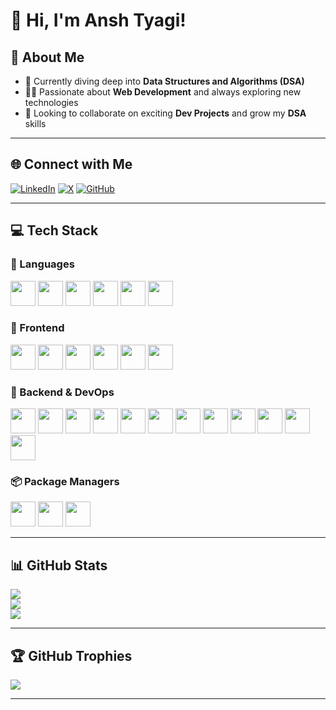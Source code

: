 # 👋 Hi, I'm Ansh Tyagi!

## 💫 About Me
- 🔭 Currently diving deep into **Data Structures and Algorithms (DSA)**
- 👨‍💻 Passionate about **Web Development** and always exploring new technologies
- 🤝 Looking to collaborate on exciting **Dev Projects** and grow my **DSA** skills

---

## 🌐 Connect with Me  
[![LinkedIn](https://img.icons8.com/color/48/linkedin.png)](https://linkedin.com/in/ansh-tyagi7845)
[![X](https://img.icons8.com/ios-filled/48/twitterx--v1.png)](https://x.com/Ansh7845)
[![GitHub](https://img.icons8.com/ios-glyphs/48/github.png)](https://github.com/Ansh-699)

---

## 💻 Tech Stack

### 🧠 Languages  
<img src="https://img.icons8.com/color/48/c-programming.png" width="40"/>  
<img src="https://img.icons8.com/color/48/c-plus-plus-logo.png" width="40"/>  
<img src="https://img.icons8.com/color/48/javascript.png" width="40"/>  
<img src="https://img.icons8.com/color/48/typescript.png" width="40"/>  
<img src="https://img.icons8.com/color/48/python--v1.png" width="40"/>  
<img src="https://img.icons8.com/color/48/powershell.png" width="40"/>

### 🎨 Frontend  
<img src="https://img.icons8.com/color/48/html-5--v1.png" width="40"/>  
<img src="https://img.icons8.com/color/48/css3.png" width="40"/>  
<img src="https://img.icons8.com/color/48/react-native.png" width="40"/>  
<img src="https://seeklogo.com/images/N/next-js-logo-8FCFF51DD2-seeklogo.com.png" width="40"/>  
<img src="https://avatars.githubusercontent.com/u/67109815?s=280&v=4" width="40"/> <!-- Tailwind CSS -->  
<img src="https://vitejs.dev/logo.svg" width="40"/>

### 🧩 Backend & DevOps  
<img src="https://img.icons8.com/color/48/nodejs.png" width="40"/>  
<img src="https://img.icons8.com/ios/48/express-js.png" width="40"/>  
<img src="https://cdn.icon-icons.com/icons2/2699/PNG/512/docker_logo_icon_168247.png" width="40"/>  
<img src="https://img.icons8.com/color/48/amazon-web-services.png" width="40"/>  
<img src="https://img.icons8.com/color/48/firebase.png" width="40"/>  
<img src="https://img.icons8.com/color/48/heroku.png" width="40"/>  
<img src="https://img.icons8.com/ios-filled/50/cloudflare.png" width="40"/>  
<img src="https://assets.vercel.com/image/upload/v1669990921/front/favicon/vercel/favicon.ico" width="40"/>  
<img src="https://img.icons8.com/ios-filled/50/netlify.png" width="40"/>  
<img src="https://img.icons8.com/color/48/postgreesql.png" width="40"/>  
<img src="https://img.icons8.com/color/48/redis.png" width="40"/>  
<img src="https://img.icons8.com/ios/50/web3.png" width="40"/>  

### 📦 Package Managers  
<img src="https://img.icons8.com/color/48/npm.png" width="40"/>  
<img src="https://img.icons8.com/color/48/yarn.png" width="40"/>  
<img src="https://bun.sh/logo.svg" width="40"/>

---

## 📊 GitHub Stats  
![](https://github-readme-stats.vercel.app/api?username=Ansh-699&theme=dark&hide_border=true&include_all_commits=true&count_private=true)  
![](https://github-readme-streak-stats.herokuapp.com/?user=Ansh-699&theme=dark&hide_border=true)  
![](https://github-readme-stats.vercel.app/api/top-langs/?username=Ansh-699&theme=dark&hide_border=true&layout=compact)

---

## 🏆 GitHub Trophies  
![](https://github-profile-trophy.vercel.app/?username=Ansh-699&theme=radical&no-frame=true&no-bg=true&margin-w=4)

---

<!-- Proudly created with GPRM ( https://gprm.itsvg.in ) -->
